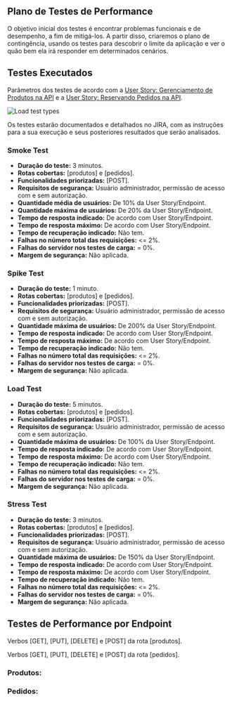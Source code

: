 ## Plano de Testes de Performance

O objetivo inicial dos testes é encontrar problemas funcionais e de desempenho, a fim de mitigá-los. A partir disso, criaremos o plano de contingência, usando os testes para descobrir o limite da aplicação e ver o quão bem ela irá responder em determinados cenários.

## Testes Executados

Parâmetros dos testes de acordo com a [User Story: Gerenciamento de Produtos na API]() e a [User Story: Reservando Pedidos na API]().

![Load test types](https://media.discordapp.net/attachments/1129809804840411187/1129810697522532553/chart-load-test-types-overview.png?width=1025&height=288)

Os testes estarão documentados e detalhados no JIRA, com as instruções para a sua execução e seus posteriores resultados que serão analisados.

### **Smoke Test** 

- **Duração do teste:** 3 minutos.
- **Rotas cobertas:** [produtos] e [pedidos].
- **Funcionalidades priorizadas:** [POST].
- **Requisitos de segurança:** Usuário administrador, permissão de acesso com e sem autorização.
- **Quantidade média de usuários:** De 10% da User Story/Endpoint.
- **Quantidade máxima de usuários:** De 20% da User Story/Endpoint.
- **Tempo de resposta indicado:** De acordo com User Story/Endpoint.
- **Tempo de resposta máximo:** De acordo com User Story/Endpoint.
- **Tempo de recuperação indicado:** Não tem.
- **Falhas no número total das requisições:** <= 2%.
- **Falhas do servidor nos testes de carga:** = 0%.
- **Margem de segurança:** Não aplicada.

### **Spike Test**

- **Duração do teste:** 1 minuto.
- **Rotas cobertas:** [produtos] e [pedidos].
- **Funcionalidades priorizadas:** [POST].
- **Requisitos de segurança:** Usuário administrador, permissão de acesso com e sem autorização.
- **Quantidade máxima de usuários:** De 200% da User Story/Endpoint.
- **Tempo de resposta indicado:** De acordo com User Story/Endpoint.
- **Tempo de resposta máximo:** De acordo com User Story/Endpoint.
- **Tempo de recuperação indicado:** Não tem.
- **Falhas no número total das requisições:** <= 2%.
- **Falhas do servidor nos testes de carga:** = 0%.
- **Margem de segurança:** Não aplicada.

### **Load Test** 

- **Duração do teste:** 5 minutos.
- **Rotas cobertas:** [produtos] e [pedidos].
- **Funcionalidades priorizadas:** [POST].
- **Requisitos de segurança:** Usuário administrador, permissão de acesso com e sem autorização.
- **Quantidade máxima de usuários:** De 100% da User Story/Endpoint.
- **Tempo de resposta indicado:** De acordo com User Story/Endpoint.
- **Tempo de resposta máximo:** De acordo com User Story/Endpoint.
- **Tempo de recuperação indicado:** Não tem.
- **Falhas no número total das requisições:** <= 2%.
- **Falhas do servidor nos testes de carga:** = 0%.
- **Margem de segurança:** Não aplicada.

### **Stress Test** 

- **Duração do teste:** 3 minutos.
- **Rotas cobertas:** [produtos] e [pedidos].
- **Funcionalidades priorizadas:** [POST].
- **Requisitos de segurança:** Usuário administrador, permissão de acesso com e sem autorização.
- **Quantidade máxima de usuários:** De 150% da User Story/Endpoint.
- **Tempo de resposta indicado:** De acordo com User Story/Endpoint.
- **Tempo de resposta máximo:** De acordo com User Story/Endpoint.
- **Tempo de recuperação indicado:** Não tem.
- **Falhas no número total das requisições:** <= 2%.
- **Falhas do servidor nos testes de carga:** = 0%.
- **Margem de segurança:** Não aplicada.

## Testes de Performance por Endpoint

Verbos [GET], [PUT], [DELETE] e [POST] da rota [produtos].

Verbos [GET], [PUT], [DELETE] e [POST] da rota [pedidos].

### Produtos:

### Pedidos:

